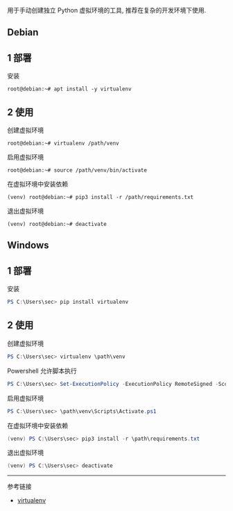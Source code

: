 用于手动创建独立 Python 虚拟环境的工具, 推荐在复杂的开发环境下使用.

## Debian

## 1 部署

安装

```shell
root@debian:~# apt install -y virtualenv
```

## 2 使用

创建虚拟环境

```shell
root@debian:~# virtualenv /path/venv
```

启用虚拟环境

```shell
root@debian:~# source /path/venv/bin/activate
```

在虚拟环境中安装依赖

```shell
(venv) root@debian:~# pip3 install -r /path/requirements.txt
```

退出虚拟环境

```shell
(venv) root@debian:~# deactivate
```

## Windows

## 1 部署

安装

```powershell
PS C:\Users\sec> pip install virtualenv
```

## 2 使用

创建虚拟环境

```powershell
PS C:\Users\sec> virtualenv \path\venv
```

Powershell 允许脚本执行

```powershell
PS C:\Users\sec> Set-ExecutionPolicy -ExecutionPolicy RemoteSigned -Scope Process
```

启用虚拟环境

```powershell
PS C:\Users\sec> \path\venv\Scripts\Activate.ps1
```

在虚拟环境中安装依赖

```powershell
(venv) PS C:\Users\sec> pip3 install -r \path\requirements.txt
```

退出虚拟环境

```powershell
(venv) PS C:\Users\sec> deactivate
```

---

参考链接

- [virtualenv](https://virtualenv.pypa.io/en/latest/)

